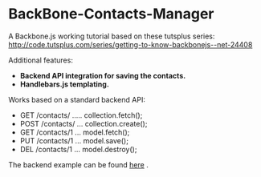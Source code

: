 # BackBone-Contacts-Manager

A Backbone.js working tutorial based on these tutsplus series: 
http://code.tutsplus.com/series/getting-to-know-backbonejs--net-24408

Additional features:

  * **Backend API integration for saving the contacts.**
  * **Handlebars.js templating.**
    
Works based on a standard backend API:

  * GET /contacts/ ..... collection.fetch();
  * POST /contacts/ ... collection.create();
  * GET /contacts/1 ... model.fetch();
  * PUT /contacts/1 ... model.save();
  * DEL /contacts/1 ... model.destroy();

The backend example can be found [here](https://github.com/tiranflorin/Contacts-Rest-Api) . 